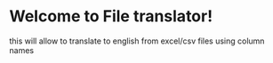 # Welcome to File translator!

this will allow to translate to english from excel/csv files using column names
